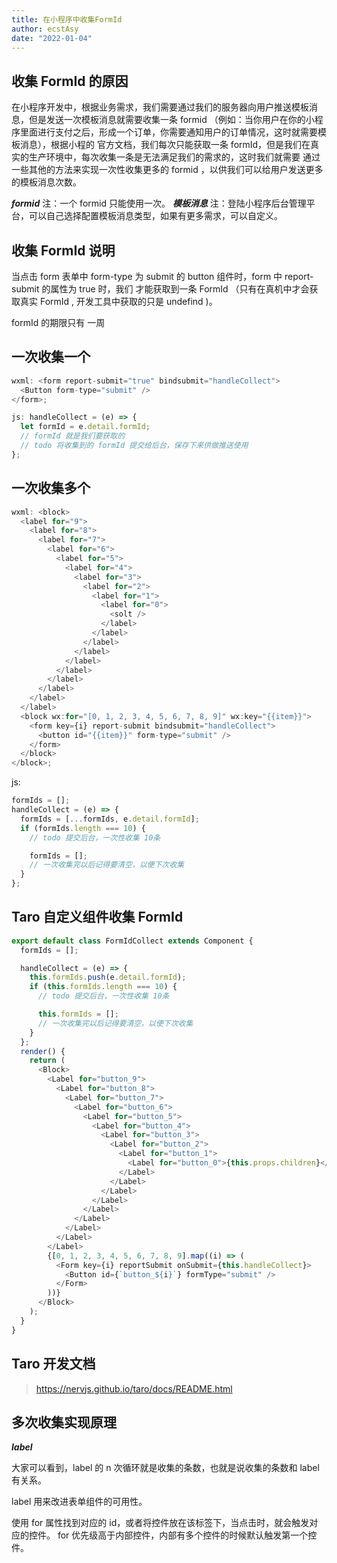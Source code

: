 ```yaml
---
title: 在小程序中收集FormId
author: ecstAsy
date: "2022-01-04"
---
```


## 收集 FormId 的原因

在小程序开发中，根据业务需求，我们需要通过我们的服务器向用户推送模板消息，但是发送一次模板消息就需要收集一条 formid
（例如：当你用户在你的小程序里面进行支付之后，形成一个订单，你需要通知用户的订单情况，这时就需要模板消息），根据小程的
官方文档，我们每次只能获取一条 formId，但是我们在真实的生产环境中，每次收集一条是无法满足我们的需求的，这时我们就需要
通过一些其他的方法来实现一次性收集更多的 formid ，以供我们可以给用户发送更多的模板消息次数。

**_formid_**
注：一个 formid 只能使用一次。
**_模板消息_**
注：登陆小程序后台管理平台，可以自己选择配置模板消息类型，如果有更多需求，可以自定义。

## 收集 FormId 说明

当点击 form 表单中 form-type 为 submit 的 button 组件时，form 中 report-submit 的属性为 true 时，我们
才能获取到一条 FormId （只有在真机中才会获取真实 FormId , 开发工具中获取的只是 undefind )。

formId 的期限只有 一周

## 一次收集一个

```js
wxml: <form report-submit="true" bindsubmit="handleCollect">
  <Button form-type="submit" />
</form>;

js: handleCollect = (e) => {
  let formId = e.detail.formId;
  // formId 就是我们要获取的
  // todo 将收集到的 formId 提交给后台，保存下来供做推送使用
};
```

## 一次收集多个

```js
wxml: <block>
  <label for="9">
    <label for="8">
      <label for="7">
        <label for="6">
          <label for="5">
            <label for="4">
              <label for="3">
                <label for="2">
                  <label for="1">
                    <label for="0">
                      <solt />
                    </label>
                  </label>
                </label>
              </label>
            </label>
          </label>
        </label>
      </label>
    </label>
  </label>
  <block wx:for="[0, 1, 2, 3, 4, 5, 6, 7, 8, 9]" wx:key="{{item}}">
    <form key={i} report-submit bindsubmit="handleCollect">
      <button id="{{item}}" form-type="submit" />
    </form>
  </block>
</block>;
```

js:

```js
formIds = [];
handleCollect = (e) => {
  formIds = [...formIds, e.detail.formId];
  if (formIds.length === 10) {
    // todo 提交后台，一次性收集 10条

    formIds = [];
    // 一次收集完以后记得要清空，以便下次收集
  }
};
```

## Taro 自定义组件收集 FormId

```js
export default class FormIdCollect extends Component {
  formIds = [];

  handleCollect = (e) => {
    this.formIds.push(e.detail.formId);
    if (this.formIds.length === 10) {
      // todo 提交后台，一次性收集 10条

      this.formIds = [];
      // 一次收集完以后记得要清空，以便下次收集
    }
  };
  render() {
    return (
      <Block>
        <Label for="button_9">
          <Label for="button_8">
            <Label for="button_7">
              <Label for="button_6">
                <Label for="button_5">
                  <Label for="button_4">
                    <Label for="button_3">
                      <Label for="button_2">
                        <Label for="button_1">
                          <Label for="button_0">{this.props.children}</Label>
                        </Label>
                      </Label>
                    </Label>
                  </Label>
                </Label>
              </Label>
            </Label>
          </Label>
        </Label>
        {[0, 1, 2, 3, 4, 5, 6, 7, 8, 9].map((i) => (
          <Form key={i} reportSubmit onSubmit={this.handleCollect}>
            <Button id={`button_${i}`} formType="submit" />
          </Form>
        ))}
      </Block>
    );
  }
}
```

## Taro 开发文档

> https://nervjs.github.io/taro/docs/README.html

## 多次收集实现原理

**_label_**

大家可以看到，label 的 n 次循环就是收集的条数，也就是说收集的条数和 label 有关系。

label 用来改进表单组件的可用性。

使用 for 属性找到对应的 id，或者将控件放在该标签下，当点击时，就会触发对应的控件。 for 优先级高于内部控件，内部有多个控件的时候默认触发第一个控件。
